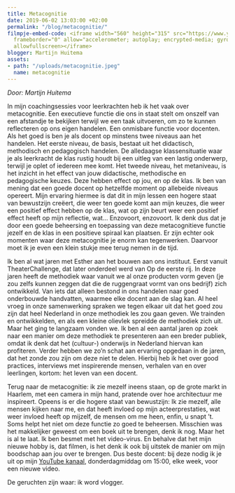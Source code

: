 ```yaml
---
title: Metacognitie
date: 2019-06-02 13:03:00 +02:00
permalink: "/blog/metacognitie/"
filmpje-embed-code: <iframe width="560" height="315" src="https://www.youtube.com/embed/-1Qx1GDH9bU"
  frameborder="0" allow="accelerometer; autoplay; encrypted-media; gyroscope; picture-in-picture"
  allowfullscreen></iframe>
blogger: Martijn Huitema
assets:
- path: "/uploads/metacognitie.jpeg"
  name: metacognitie
---
```


*Door: Martijn Huitema*

In mijn coachingsessies voor leerkrachten heb ik het vaak over metacognitie. Een executieve functie die ons in staat stelt om onszelf van een afstandje te bekijken terwijl we een taak uitvoeren, om zo te kunnen reflecteren op ons eigen handelen. Een onmisbare functie voor docenten. Als het goed is ben je als docent op minstens twee niveaus aan het handelen. Het eerste niveau, de basis, bestaat uit het didactisch, methodisch en pedagogisch handelen. De alledaagse klassensituatie waar je als leerkracht de klas rustig houdt bij een uitleg van een lastig onderwerp, terwijl je oplet of iedereen mee komt. Het tweede niveau, het metaniveau, is het inzicht in het effect van jouw didactische, methodische en pedagogische keuzes. Deze hebben effect op jou, en op de klas. Ik ben van mening dat een goede docent op hetzelfde moment op allebeide niveaus opereert. Mijn ervaring hiermee is dat dit in mijn lessen een hogere staat van bewustzijn creëert, die weer ten goede komt aan mijn keuzes, die weer een positief effect hebben op de klas, wat op zijn beurt weer een positief effect heeft op mijn reflectie, wat… Enzovoort, enzovoort. Ik denk dus dat je door een goede beheersing en toepassing van deze metacognitieve functie jezelf en de klas in een positieve spiraal kan plaatsen. Er zijn echter ook momenten waar deze metacognitie je enorm kan tegenwerken. Daarvoor moet ik je even een klein stukje mee terug nemen in de tijd. 

Ik ben al wat jaren met Esther aan het bouwen aan ons instituut. Eerst vanuit TheaterChallenge, dat later onderdeel werd van Op de eerste rij. In deze jaren heeft de methodiek waar vanuit we al onze producten vorm geven (je zou zelfs kunnen zeggen dat die de ruggengraat vormt van ons bedrijf) zich ontwikkeld. Van iets dat alleen bestond in ons handelen naar goed onderbouwde handvatten, waarmee elke docent aan de slag kan. Al heel vroeg in onze samenwerking spraken we tegen elkaar uit dat het goed zou zijn dat heel Nederland in onze methodiek les zou gaan geven. We trainden en ontwikkelden, en als een kleine olievlek spreidde de methodiek zich uit. Maar het ging te langzaam vonden we. Ik ben al een aantal jaren op zoek naar een manier om deze methodiek te presenteren aan een breder publiek, omdat ik denk dat het (cultuur-) onderwijs in Nederland hiervan kan profiteren. Verder hebben we zo’n schat aan ervaring opgedaan in de jaren, dat het zonde zou zijn om deze niet te delen. Hierbij heb ik het over good practices, interviews met inspirerende mensen, verhalen van en over leerlingen, kortom: het leven van een docent.

Terug naar de metacognitie: ik zie mezelf ineens staan, op de grote markt in Haarlem, met een camera in mijn hand, pratende over hoe architectuur me inspireert. Opeens is er die hogere staat van bewustzijn: Ik zie mezelf, alle mensen kijken naar me, en dat heeft invloed op mijn acteerprestaties, wat weer invloed heeft op mijzelf, de mensen om me heen, enfin, u snapt ’t. Soms helpt het niet om deze functie zo goed te beheersen. Misschien was het makkelijker geweest om een boek uit te brengen, denk ik nog. Maar het is al te laat. Ik ben besmet met het video-virus. En behalve dat het mijn nieuwe hobby is, dat filmen, is het denk ik ook bij uitstek de manier om mijn boodschap aan jou over te brengen. Dus beste docent: bij deze nodig ik je uit op mijn [YouTube kanaal](https://www.youtube.com/user/martijnhuitema), donderdagmiddag om 15:00, elke week, voor een nieuwe video. 

De geruchten zijn waar: ik word vlogger.
